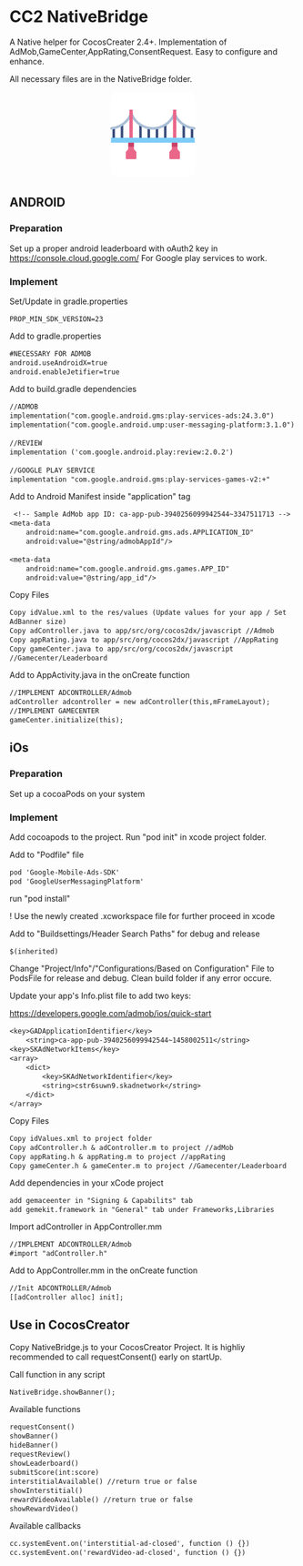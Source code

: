 # CC2 NativeBridge
A Native helper for CocosCreater 2.4+. Implementation of AdMob,GameCenter,AppRating,ConsentRequest.
Easy to configure and enhance. 

All necessary files are in the NativeBridge folder.

<p align= "center"><img style="width:150px;border-radius:15px;" src="assets/icon.png"></p>

## ANDROID
### Preparation
Set up a proper android leaderboard with oAuth2 key in https://console.cloud.google.com/ For Google play services to work. 

### Implement
Set/Update in gradle.properties

    PROP_MIN_SDK_VERSION=23

Add to gradle.properties
    
    #NECESSARY FOR ADMOB
    android.useAndroidX=true
    android.enableJetifier=true

Add to build.gradle dependencies
    
    //ADMOB
    implementation("com.google.android.gms:play-services-ads:24.3.0")
    implementation("com.google.android.ump:user-messaging-platform:3.1.0")

    //REVIEW
    implementation ('com.google.android.play:review:2.0.2')

    //GOOGLE PLAY SERVICE
    implementation "com.google.android.gms:play-services-games-v2:+"

Add to Android Manifest inside "application" tag

     <!-- Sample AdMob app ID: ca-app-pub-3940256099942544~3347511713 -->
    <meta-data
        android:name="com.google.android.gms.ads.APPLICATION_ID"
        android:value="@string/admobAppId"/>

    <meta-data 
        android:name="com.google.android.gms.games.APP_ID"
        android:value="@string/app_id"/>

Copy Files

    Copy idValue.xml to the res/values (Update values for your app / Set AdBanner size)
    Copy adController.java to app/src/org/cocos2dx/javascript //Admob
    Copy appRating.java to app/src/org/cocos2dx/javascript //AppRating
    Copy gameCenter.java to app/src/org/cocos2dx/javascript //Gamecenter/Leaderboard


Add to AppActivity.java in the onCreate function

    //IMPLEMENT ADCONTROLLER/Admob
    adController adcontroller = new adController(this,mFrameLayout);
    //IMPLEMENT GAMECENTER
    gameCenter.initialize(this);


## iOs
### Preparation
Set up a cocoaPods on your system 

### Implement
Add cocoapods to the project. Run "pod init" in xcode project folder.

Add to "Podfile" file
    
    pod 'Google-Mobile-Ads-SDK'
    pod 'GoogleUserMessagingPlatform'

run "pod install"

! Use the newly created .xcworkspace file for further proceed in xcode

Add to "Buildsettings/Header Search Paths" for debug and release
    
    $(inherited)

Change "Project/Info"/"Configurations/Based on Configuration" File to PodsFile for release and debug. Clean build folder if any error occure.

Update your app's Info.plist file to add two keys:
    
https://developers.google.com/admob/ios/quick-start

    <key>GADApplicationIdentifier</key>
        <string>ca-app-pub-3940256099942544~1458002511</string>
    <key>SKAdNetworkItems</key>
    <array>
        <dict>
            <key>SKAdNetworkIdentifier</key>
            <string>cstr6suwn9.skadnetwork</string>
        </dict>
    </array>


Copy Files

    Copy idValues.xml to project folder
    Copy adController.h & adController.m to project //adMob
    Copy appRating.h & appRating.m to project //appRating
    Copy gameCenter.h & gameCenter.m to project //Gamecenter/Leaderboard

Add dependencies in your xCode project     
    
    add gemaceenter in "Signing & Capabilits" tab
    add gemekit.framework in "General" tab under Frameworks,Libraries

Import adController in AppController.mm
    
    //IMPLEMENT ADCONTROLLER/Admob
    #import "adController.h"

Add to AppController.mm in the onCreate function
        
    //Init ADCONTROLLER/Admob
    [[adController alloc] init];

## Use in CocosCreator
Copy NativeBridge.js to your CocosCreator Project. It is highliy recommended to call requestConsent() early on startUp.

Call function in any script

    NativeBridge.showBanner();

Available functions
        
    requestConsent()
    showBanner()
    hideBanner()
    requestReview()
    showLeaderboard()
    submitScore(int:score)
    interstitialAvailable() //return true or false
    showInterstitial()
    rewardVideoAvailable() //return true or false
    showRewardVideo()

Available callbacks

    cc.systemEvent.on('interstitial-ad-closed', function () {})
    cc.systemEvent.on('rewardVideo-ad-closed', function () {})